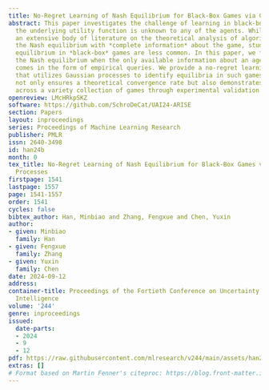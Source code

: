```yaml
---
title: No-Regret Learning of Nash Equilibrium for Black-Box Games via Gaussian Processes
abstract: This paper investigates the challenge of learning in black-box games, where
  the underlying utility function is unknown to any of the agents. While there is
  an extensive body of literature on the theoretical analysis of algorithms for computing
  the Nash equilibrium with *complete information* about the game, studies on Nash
  equilibrium in *black-box* games are less common. In this paper, we focus on learning
  the Nash equilibrium when the only available information about an agent’s payoff
  comes in the form of empirical queries. We provide a no-regret learning algorithm
  that utilizes Gaussian processes to identify equilibria in such games. Our approach
  not only ensures a theoretical convergence rate but also demonstrates effectiveness
  across a variety collection of games through experimental validation.
openreview: LMcHRkpSKZ
software: https://github.com/SchroDeCat/UAI24-ARISE
section: Papers
layout: inproceedings
series: Proceedings of Machine Learning Research
publisher: PMLR
issn: 2640-3498
id: han24b
month: 0
tex_title: No-Regret Learning of Nash Equilibrium for Black-Box Games via Gaussian
  Processes
firstpage: 1541
lastpage: 1557
page: 1541-1557
order: 1541
cycles: false
bibtex_author: Han, Minbiao and Zhang, Fengxue and Chen, Yuxin
author:
- given: Minbiao
  family: Han
- given: Fengxue
  family: Zhang
- given: Yuxin
  family: Chen
date: 2024-09-12
address:
container-title: Proceedings of the Fortieth Conference on Uncertainty in Artificial
  Intelligence
volume: '244'
genre: inproceedings
issued:
  date-parts:
  - 2024
  - 9
  - 12
pdf: https://raw.githubusercontent.com/mlresearch/v244/main/assets/han24b/han24b.pdf
extras: []
# Format based on Martin Fenner's citeproc: https://blog.front-matter.io/posts/citeproc-yaml-for-bibliographies/
---
```

